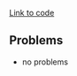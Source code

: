 
[Link to code](https://github.com/beateskog/dat250-spring-counters-todos)

## Problems

- no problems